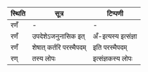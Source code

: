 | स्थिति | सूत्र | टिप्पणी |
| ----- | ------- | ------ |
| रणँ | - | - |
| रणँ | उपदेशेऽजनुनासिक इत् | अँ-इत्यस्य इत्संज्ञा |
| रणँ | शेषात् कर्तरि परस्मैपदम् | इति परस्मैपदम् |
| रण् | तस्य लोपः | इत्संज्ञकस्य लोपः |
